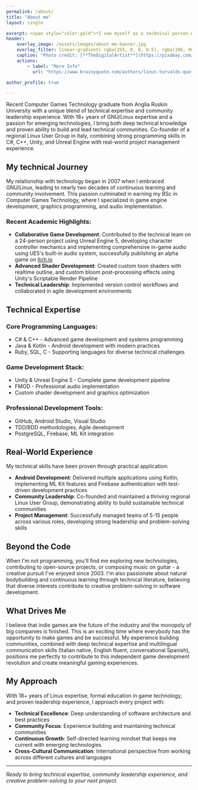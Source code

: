 ```yaml
---
permalink: /about/
title: "About me"
layout: single

excerpt: <span style="color:gold">*I see myself as a technical person who chose a great project and a great way of doing that project.* <br> <span style="color:darkgrey">Linus Torvalds
header:
    overlay_image: /assets/images/about-me-banner.jpg
    overlay_filter: linear-gradient( rgba(255, 0, 0, 0.5), rgba(106, 90, 205, 0.5))
    caption: "Photo credit: [**TheDigitalArtist**](https://pixabay.com/illustrations/technology-network-digital-5648183)"
    actions:
        - label: "More Info"
          url: "https://www.brainyquote.com/authors/linus-torvalds-quotes"

author_profile: true

---
```


Recent Computer Games Technology graduate from Anglia Ruskin University with a unique blend of technical expertise and community leadership experience. With 18+ years of GNU/Linux expertise and a passion for emerging technologies, I bring both deep technical knowledge and proven ability to build and lead technical communities. Co-founder of a regional Linux User Group in Italy, combining strong programming skills in C#, C++, Unity, and Unreal Engine with real-world project management experience.

## My technical Journey
My relationship with technology began in 2007 when I embraced GNU/Linux, leading to nearly two decades of continuous learning and community involvement. This passion culminated in earning my BSc in Computer Games Technology, where I specialized in game engine development, graphics programming, and audio implementation.

### Recent Academic Highlights:
* **Collaborative Game Development**: Contributed to the technical team on a 24-person project using Unreal Engine 5, developing character controller mechanics and implementing comprehensive in-game audio using UE5's built-in audio system, successfully publishing an alpha game on [Itch.io](https://clever-critter-games.itch.io/crystal-chaos)
* **Advanced Shader Development**: Created custom toon shaders with realtime outline, and custom bloom post-processing effects using Unity's Scriptable Render Pipeline
* **Technical Leadership**: Implemented version control workflows and collaborated in agile development environments

## Technical Expertise

### Core Programming Languages:
* C# & C++ - Advanced game development and systems programming
* Java & Kotlin - Android development with modern practices
* Ruby, SQL, C - Supporting languages for diverse technical challenges

### Game Development Stack:
* Unity & Unreal Engine 5 - Complete game development pipeline
* FMOD - Professional audio implementation
* Custom shader development and graphics optimization

### Professional Development Tools:
* GitHub, Android Studio, Visual Studio
* TDD/BDD methodologies, Agile development
* PostgreSQL, Firebase, ML Kit integration

## Real-World Experience
My technical skills have been proven through practical application:

* **Android Development**: Delivered multiple applications using Kotlin, implementing ML Kit features and Firebase authentication with test-driven development practices
* **Community Leadership**: Co-founded and maintained a thriving regional Linux User Group, demonstrating ability to build sustainable technical communities
* **Project Management**: Successfully managed teams of 5-15 people across various roles, developing strong leadership and problem-solving skills

## Beyond the Code
When I'm not programming, you'll find me exploring new technologies, contributing to open-source projects, or composing music on guitar - a creative pursuit I've enjoyed since 2003. I'm also passionate about natural bodybuilding and continuous learning through technical literature, believing that diverse interests contribute to creative problem-solving in software development.

## What Drives Me
I believe that indie games are the future of the industry and the monopoly of big companies is finished. This is an exciting time where everybody has the opportunity to make games and be successful. My experience building communities, combined with deep technical expertise and multilingual communication skills (Italian native, English fluent, conversational Spanish), positions me perfectly to contribute to this independent game development revolution and create meaningful gaming experiences.

## My Approach
With 18+ years of Linux expertise, formal education in game technology, and proven leadership experience, I approach every project with:

* **Technical Excellence**: Deep understanding of software architecture and best practices
* **Community Focus**: Experience building and maintaining technical communities
* **Continuous Growth**: Self-directed learning mindset that keeps me current with emerging technologies
* **Cross-Cultural Communication**: International perspective from working across different cultures and languages

---
*Ready to bring technical expertise, community leadership experience, and creative problem-solving to your next project.*
